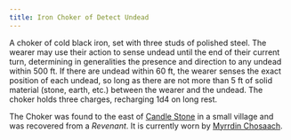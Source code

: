 ```yaml
---
title: Iron Choker of Detect Undead
---
```


A choker of cold black iron, set with three studs of polished steel. The wearer may use their action to sense undead until the end of their current turn, determining in generalities the presence and direction to any undead within 500 ft. If there are undead within 60 ft, the wearer senses the exact position of each undead, so long as there are not more than 5 ft of solid material (stone, earth, etc.) between the wearer and the undead. The choker holds three charges, recharging 1d4 on long rest.

The Choker was found to the east of [Candle Stone](Locations/Cloud%20Sea/Shards/Gramerai/Candle%20Stone/Candle%20Stone.md) in a small village and was recovered from a *Revenant*. It is currently worn by [Myrrdin Chosaach](People/Party/Myrrdin%20Chosaach.md).
